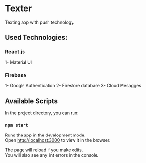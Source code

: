 # Texter
Texting app with push technology.

## Used Technologies:
### React.js
1- Material UI
### Firebase
1- Google Authentication
2- Firestore database
3- Cloud Mesagges

## Available Scripts

In the project directory, you can run:

### `npm start`

Runs the app in the development mode.\
Open [http://localhost:3000](http://localhost:3000) to view it in the browser.

The page will reload if you make edits.\
You will also see any lint errors in the console.